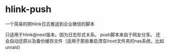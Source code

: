 # hlink-push
一个简易的把hlink日志推送到企业微信的脚本

只适用于hlink@next版本。因为日志形式关系。
push脚本来自于网友分享。
还会自动还原以及备份缓存文件（适用于那些重启清空/root文件夹的nas系统，比如unraid）

